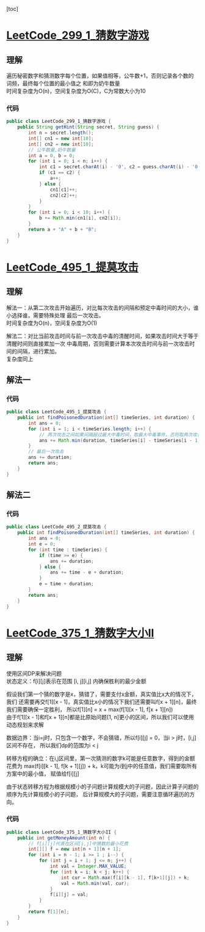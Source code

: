 [toc]

# [LeetCode_299_1_猜数字游戏](https://leetcode-cn.com/problems/bulls-and-cows/)
## 理解
遍历秘密数字和猜测数字每个位置，如果值相等，公牛数+1，否则记录各个数的词频，最终每个位置的最小值之
和即为奶牛数量  
时间复杂度为O(n)，空间复杂度为O(C)，C为常数大小为10

### 代码
```java
public class LeetCode_299_1_猜数字游戏 {
    public String getHint(String secret, String guess) {
        int n = secret.length();
        int[] cn1 = new int[10];
        int[] cn2 = new int[10];
        // 公牛数量,奶牛数量
        int a = 0, b = 0;
        for (int i = 0; i < n; i++) {
            int c1 = secret.charAt(i) - '0', c2 = guess.charAt(i) - '0';
            if (c1 == c2) {
                a++;
            } else {
                cn1[c1]++;
                cn2[c2]++;
            }
        }
        for (int i = 0; i < 10; i++) {
            b += Math.min(cn1[i], cn2[i]);
        }
        return a + "A" + b + "B";
    }
}
```

# [LeetCode_495_1_提莫攻击](https://leetcode-cn.com/problems/teemo-attacking/)
## 理解
解法一：从第二次攻击开始遍历，对比每次攻击的间隔和预定中毒时间的大小，谁小选择谁，需要特殊处理
最后一次攻击。  
时间复杂度为O(n)，空间复杂度为O(1)

解法二：对比当前攻击时间与前一次攻击中毒的清醒时间，如果攻击时间大于等于清醒时间则直接累加一次
中毒周期，否则需要计算本次攻击时间与前一次攻击时间的间隔，进行累加。  
复杂度同上

## 解法一
### 代码
```java
public class LeetCode_495_1_提莫攻击 {
    public int findPoisonedDuration(int[] timeSeries, int duration) {
        int ans = 0;
        for (int i = 1; i < timeSeries.length; i++) {
            // 两次攻击之间如果间隔超过最大中毒时间，取最大中毒事件，否则取两次攻击的间隔时间
            ans += Math.min(duration, timeSeries[i] - timeSeries[i - 1]);
        }
        // 最后一次攻击
        ans += duration;
        return ans;
    }
}

```

## 解法二
### 代码
```java
public class LeetCode_495_2_提莫攻击 {
    public int findPoisonedDuration(int[] timeSeries, int duration) {
        int ans = 0;
        int e = 0;
        for (int time : timeSeries) {
            if (time >= e) {
                ans += duration;
            } else {
                ans += time - e + duration;
            }
            e = time + duration;
        }
        return ans;
    }
}
```

# [LeetCode_375_1_猜数字大小II](https://leetcode-cn.com/problems/guess-number-higher-or-lower-ii/)
## 理解
使用区间DP来解决问题  
状态定义：f[i][j]表示在范围 [i, j][i,j] 内确保胜利的最少金额  

假设我们第一个猜的数字是x，猜错了，需要支付x金额，真实值比x大的情况下，我们
还需要再交f[1][x - 1]，真实值比x小的情况下我们还需要叫f[x + 1][n]，最终我们需要确保一定胜利，
所以f[1][n] = x + max(f[1][x - 1], f[x + 1][n])  
由于f[1][x - 1]和f[x + 1][n]都是比原始问题[1, n]更小的区间，所以我们可以使用动态规划来求解

数据边界：当i=j时，只包含一个数字，不会猜错，所以f[i][j] = 0，当i > j时，[i,j]区间不存在，
所以我们dp的范围为i < j

转移方程的确立：在i,j区间里，第一次猜测的数字k可能是任意数字，得到的金额花费为
max(f[i][k - 1], f[k + 1][j]) + k，k可能为i到j中的任意值，我们需要取所有方案中的最小值，
赋值给f[i][j]

由于状态转移方程为根据规模小的子问题计算规模大的子问题，因此计算子问题的顺序为先计算规模小的子问题，
后计算规模大的子问题，需要注意循环遍历的方向。

### 代码
```java
public class LeetCode_375_1_猜数字大小II {
    public int getMoneyAmount(int n) {
        // f[i][j]代表在区间[i,j]中猜数的最小花费
        int[][] f = new int[n + 1][n + 1];
        for (int i = n - 1; i >= 1 ; i--) {
            for (int j = i + 1; j <= n; j++) {
                int val = Integer.MAX_VALUE;
                for (int k = i; k < j; k++) {
                    int cur = Math.max(f[i][k - 1], f[k+1][j]) + k;
                    val = Math.min(val, cur);
                }
                f[i][j] = val;
            }
        }
        return f[1][n];
    }
}
```